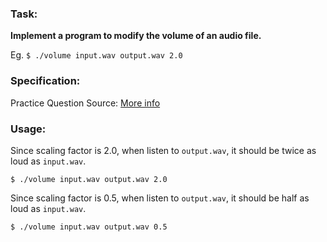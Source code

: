 ### Task: ###
**Implement a program to modify the volume of an audio file.**

Eg. `$ ./volume input.wav output.wav 2.0`

### Specification: ###
Practice Question Source: [More info](https://cs50.harvard.edu/x/2021/labs/4/)

### Usage: ###
Since scaling factor is 2.0, when listen to `output.wav`, it should be twice as loud as `input.wav`.
```
$ ./volume input.wav output.wav 2.0
```
Since scaling factor is 0.5, when listen to `output.wav`, it should be half as loud as `input.wav`.
```
$ ./volume input.wav output.wav 0.5
```
